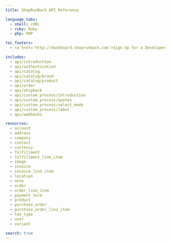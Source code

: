 ```yaml
---
title: ShopRunBack API Reference

language_tabs:
  - shell: cURL
  - ruby: Ruby
  - php: PHP

toc_footers:
  - <a href='http://dashboard.shoprunback.com'>Sign Up for a Developer Key</a>

includes:
  - api/introduction
  - api/authentication
  - api/catalog
  - api/catalog/brand
  - api/catalog/product
  - api/order
  - api/shipback
  - api/custom_process/introduction
  - api/custom_process/quotes
  - api/custom_process/select_mode
  - api/custom_process/label
  - api/webhooks

resources:
  - account
  - address
  - company
  - contact
  - currency
  - fulfillment
  - fulfillment_line_item
  - image
  - invoice
  - invoice_line_item
  - location
  - note
  - order
  - order_line_item
  - payment_term
  - product
  - purchase_order
  - purchase_order_line_item
  - tax_type
  - user
  - variant

search: true
---
```



